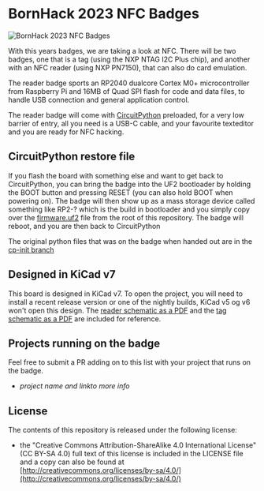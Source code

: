 # BornHack 2023 NFC Badges

![BornHack 2023 NFC Badges](https://github.com/bornhack/badge2023/raw/main/IMAGES/badges-back.jpg "BornHack 2023 NFC Badges")

With this years badges, we are taking a look at NFC. There will be two badges, one that is a tag (using the NXP NTAG I2C Plus chip), and another with an NFC reader (using NXP PN7150), that can also do card emulation.

The reader badge sports an RP2040 dualcore Cortex M0+ microcontroller from Raspberry Pi and 16MB of Quad SPI flash for code and data files, to handle USB connection and general application control.

The reader badge will come with [CircuitPython](https://circuitpython.org/) preloaded, for a very low barrier of entry, all you need is a USB-C cable, and your favourite texteditor and you are ready for NFC hacking.

## CircuitPython restore file

If you flash the board with something else and want to get back to CircuitPython, you can bring the badge into the UF2 bootloader by holding the BOOT button and pressing RESET (you can also hold BOOT when powering on). The badge will then show up as a mass storage device called something like RP2-? which is the build in bootloader and you simply copy over the [firmware.uf2](https://github.com/bornhack/badge2023/raw/main/firmware.uf2) file from the root of this repository. The badge will reboot, and you are then back to CircuitPython

The original python files that was on the badge when handed out are in the [cp-init branch](https://github.com/bornhack/badge2023/tree/cp-init)

## Designed in KiCad v7

This board is designed in KiCad v7. To open the project, you will need to install a recent release version or one of the nightly builds, KiCad v5 og v6 won't open this design. The [reader schematic as a PDF](https://github.com/bornhack/badge2023/raw/main/nfc_reader/nfc_reader_schematics.pdf) and the [tag schematic as a PDF](https://github.com/bornhack/badge2023/raw/main/nfc_card_emulation_large/nfc_card_emulation_large_schematics.pdf) are included for reference.

## Projects running on the badge

Feel free to submit a PR adding on to this list with your project that runs on the badge.

- _project name and linkto more info_

## License

The contents of this repository is released under the following license:

* the "Creative Commons Attribution-ShareAlike 4.0 International License"
  (CC BY-SA 4.0) full text of this license is included in the LICENSE file
  and a copy can also be found at
  [http://creativecommons.org/licenses/by-sa/4.0/](http://creativecommons.org/licenses/by-sa/4.0/)
